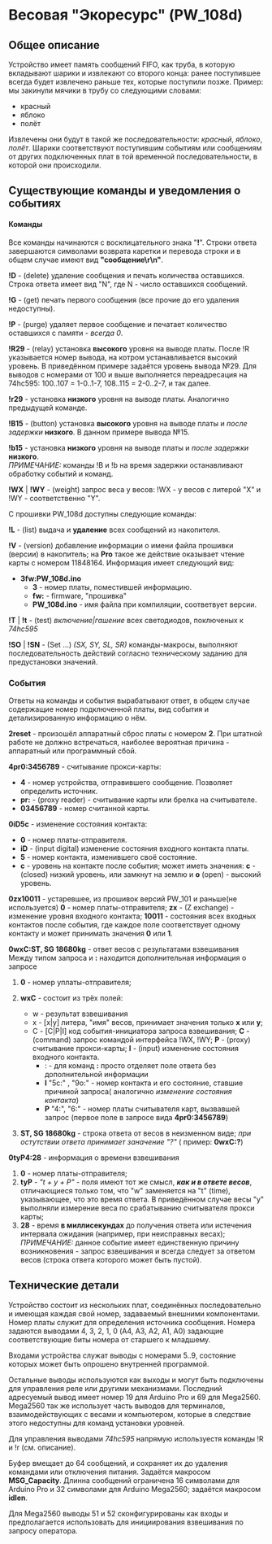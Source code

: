 # Весовая "Экоресурс" (PW_108d)
## Общее описание
 Устройство имеет память сообщений FIFO, как труба, в которую вкладывают шарики и извлекают со второго конца: ранее поступившее всегда будет извлечено раньше тех, которые поступили позже. Пример: мы закинули мячики в трубу со следующими словами:
 - красный
 - яблоко
 - полёт
 
Извлечены они будут в такой же последовательности: *красный*, *яблоко*, *полёт*. Шарики соответствуют поступившим событиям или сообщениям от других подключенных плат в той временной последовательности, в которой они происходили.

## Существующие команды и уведомления о событиях  
#### Команды 

Все команды начинаются с восклицательного знака "**!**". Строки ответа завершаются символами возврата каретки и перевода строки и в общем случае имеют вид **"сообщение\r\n"**.
 
**!D** - (delete) удаление сообщения и печать количества оставшихся. Строка ответа имеет вид "N",  где N - число оставшихся сообщений.
 
**!G** - (get) печать первого сообщения (все прочие до его удаления недоступны).
 
**!P** - (purge) удаляет первое сообщение и печатает количество оставшихся с памяти - *всегда 0*.
 
**!R29** - (relay) установка **высокого** уровня на выводе платы. После !R указывается номер вывода, на котром устанавливается высокий уровень. В приведённом примере задаётся уровень вывода №29. Для выводов с номерами от 100 и выше выполняется переадресация на 74hc595: 100..107 = 1-0..1-7, 108..115 = 2-0..2-7, и так далее.
 
**!r29** - установка **низкого** уровня на выводе платы. Аналогично предыдущей команде.
 
**!B15** - (button) установка **высокого** уровня на выводе платы и *после задержки* **низкого**. В данном примере вывода №15.
 
**!b15** - установка **низкого** уровня на выводе платы и *после задержки* **низкого**.  
  *ПРИМЕЧАНИЕ:* команды !B и !b на время задержки останавливают обработку событий и команд.
 
**!WX** | **!WY** - (weight) запрос веса у весов: !WX - у весов с литерой "X" и !WY - соответственно "Y".

С прошивки PW_108d доступны следующие команды:

**!L** - (list) выдача и **удаление** всех сообщений из накопителя.

**!V** - (version) добавление информации о имени файла прошивки (версии) в накопитель; на **Pro** такое же действие оказывает чтение карты с номером 11848164. Информация имеет следующий вид: 

+ **3fw:PW_108d.ino** 
    + **3** - номер платы, поместившей информацию.
    + **fw:** - firmware, "прошивка"
    + **PW_108d.ino** - имя файла при компиляции, соответвует версии.

**!T** | **!t** - (test) *включение|гашение* всех светодиодов, поключеных к *74hc595*

**!SO** | **!SN** - (Set ...) *(SX, SY, SL, SR)* команды-макросы, выполняют последовательность действий согласно техническому заданию для предустановки значений.

### События

Ответы на команды и события вырабатывают ответ, в общем случае содержащие номер подключенной платы, вид события и детализированную информацию о нём. 

**2reset** - произошёл аппаратный сброс платы с номером **2**. При штатной работе не должно встречаться, наиболее вероятная причина - аппаратный или программный сбой.

**4pr0:3456789** - считывание прокси-карты:
+ **4** - номер устройства, отправившего сообщение. Позволяет определить источник.
+ **pr:** - (proxy reader) - считывание карты или брелка на считывателе.
+ **03456789** - номер считанной карты.
  
**0iD5c** - изменение состояния контакта:
+ **0** - номер платы-отправителя.
+ **iD** - (input digital) изменение состояния входного контакта платы.
+ **5** - номер контакта, изменившего своё состояние.
+ **с** - уровень на контакте после события; может иметь значения: **c** - (closed) низкий уровень, или замкнут на землю и  **o** (open) - высокий уровень.

**0zx10011** - устаревшее, из прошивок версий PW_101 и раньше(не используется)
**0** - номер платы-отправителя; **zx** -  (Z exchange) - изменение уровня входного контакта; **10011** - состояния всех входных контактов после события, где каждое поле соответствует одному контакту и может принимать значения **0** или **1**.

**0wxC:ST, SG 18680kg** - ответ весов с результатами взвешивания  
Между типом запроса и **:** находится дополнительная информация о запросе  
1. **0** - номер уплаты-отправителя;  
2. **wxC** - состоит из трёх полей:  
    + w - результат взвешивания  
    + x - [x|y] литера, "имя" весов, принимает значения только **x** или **y**;  
    + С - [C|P|I] код события-инициатора запроса взвешивания; **C**  - (command) запрос командой интерфейса !WX, !WY; **P** - (proxy) считывание прокси-карты; **I** - (input) изменение состояния входного контакта.  
        + : - для команд **:** просто отделяет поле ответа без дополнительной информации
        + **I** "5c:" , "9o:" - номер контакта и его состояние, ставшие причиной запроса( аналогично *изменение состояния контакта*)
        + **P** "4:", "6:" - номер платы считывателя карт, вызвавшей запрос (первое поле в запросе вида **4pr0:3456789**)

3. **ST, SG 18680kg** - строка ответа от весов в неизменном виде; *при остутствии ответа принимает заначение "?"* ( пример: **0wxC:?**)  

**0tyP4:28** - информация о времени взвешивания
1. **0**  - номер платы-отправителя;
2. **tyP** - *"t + y + P"* - поля имеют тот же смысл, ***как и в ответе весов***, отличающиеся только том, что "w" заменяется на "t" (time), указывающее, что это время ответа. В приведённом случае весы "y" выполняли измерение веса по срабатыванию считывателя прокси карты;
3. **28**  - время **в миллисекундах** до получения ответа или истечения интервала ожидания (например, при неисправных весах);
 *ПРИМЕЧАНИЕ:* данное событие имеет единственную причину возникновения - запрос взвешивания и всегда следует за ответом весов (строка ответа которого может быть пустой).

## Технические детали

Устройство состоит из нескольких плат, соединённых последовательно и имеющая каждая свой номер, задаваемый внешними компонентами. Номер платы служит для определения источника сообщения. Номера задаются выводами 4, 3, 2, 1, 0 (A4, A3, A2, A1, A0) задающие соответствующие биты номера от старшего к младшему.

Входами устройства служат выводы с номерами 5..9, состояние которых может быть опрошено внутренней программой.

Остальные выводы используются как выходы и могут быть подключены для управления реле или другими механизмами. Последний адресуемый вывод имеет номер 19 для Arduino Pro и 69 для Mega2560. Mega2560 так же использует часть выводов для терминалов, взаимодействующих с весами и компьютером, которые в следствие этого недоступны для команд установки уровней.

Для управления выводами *74hc595* напрямую используестя команды !R и !r (см. описание).

Буфер вмещает до 64 сообщений, и сохраняет их до удаления командами или отключения питания. Задаётся макросом **MSG_Capacity**. Длинна сообщений ограничена 16 символами для Arduino Pro и 32 символами для Arduino Mega2560; задаётся макросом **idlen**.

Для Mega2560 выводы 51 и 52 сконфигурированы как входы и предполагается использовать для инициирования взвешивания по запросу оператора.





